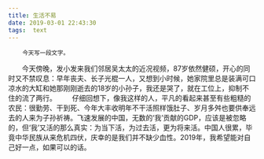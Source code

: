 ```yaml
---
title: 生活不易
date: 2019-03-01 22:43:30
tags:  text
---
```

````
    今天写一段文字。
````
&emsp;&emsp;今天傍晚，发小发来我们邻居吴太太的近况视频，87岁依然健硕，开心的同时又不禁叹息：早年丧夫、长子光棍一人，又想到小时候，她家院里总是装满可口凉水的大缸和她那刚刚逝去的18岁的小孙子，我还是哭了，就在工位上，抑制不住的流了两行。
&emsp;&emsp;仔细回想下，像我这样的人，平凡的看起来甚至有些粗糙的农民：很勤劳、干到死、今年大丰收明年不干活照样饿肚子、岁月多舛也要供奉远去的人来为子孙祈祷。飞速发展的中国，无数的‘我’贡献的GDP，应该是被忽略的，但‘我’又活的那么真实：为当下活，为过去活，更为将来活。中国人很累，毕竟中华民族从来危机四伏，庆幸的是我们并不缺少血性。2019年，我希望能对自己好一点，如果可以的话。


